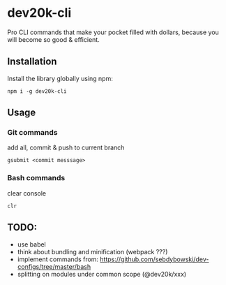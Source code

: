 # dev20k-cli
Pro CLI commands that make your pocket filled with dollars, because you will become so good &amp;  efficient.

## Installation
Install the library globally using npm:

`npm i -g dev20k-cli`

## Usage
### Git commands
add all, commit & push to current branch

`gsubmit <commit messsage>`

### Bash commands
clear console

`clr`

## TODO:
- use babel
- think about bundling and minification (webpack ???)
- implement commands from: https://github.com/sebdybowski/dev-configs/tree/master/bash
- splitting on modules under common scope (@dev20k/xxx)